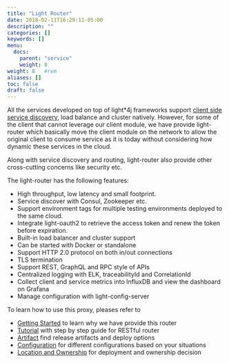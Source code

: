 ```yaml
---
title: "Light Router"
date: 2018-02-11T16:29:11-05:00
description: ""
categories: []
keywords: []
menu:
  docs:
    parent: "service"
    weight: 8
weight: 8	#rem
aliases: []
toc: false
draft: false
---
```


All the services developed on top of light*4j frameworks support [client side service discovery](http://microservices.io/patterns/client-side-discovery.html), 
load balance and cluster natively. However, for some of the client that cannot leverage our client
module, we have provide light-router which basically move the client module on the network to allow
the original client to consume service as it is today without considering how dynamic these services
in the cloud. 

Along with service discovery and routing, light-router also provide other cross-cutting concerns
like security etc.

The light-router has the following features:

* High throughput, low latency and small footprint. 
* Service discover with Consul, Zookeeper etc.
* Support environment tags for multiple testing environments deployed to the same cloud.  
* Integrate light-oauth2 to retrieve the access token and renew the token before expiration.
* Built-in load balancer and cluster support
* Can be started with Docker or standalone
* Support HTTP 2.0 protocol on both in/out connections
* TLS termination
* Support REST, GraphQL and RPC style of APIs
* Centralized logging with ELK, traceabilityId and CorrelationId
* Collect client and service metrics into InfluxDB and view the dashboard on Grafana
* Manage configuration with light-config-server

To learn how to use this proxy, pleases refer to 

* [Getting Started][] to learn why we have provide this router
* [Tutorial][] with step by step guide for RESTful router
* [Artifact][] find release artifacts and deploy options
* [Configuration][] for different configurations based on your situations
* [Location and Ownership] for deployment and ownership decision

  
[Getting Started]: /getting-started/light-router/
[Tutorial]: /tutorial/router/
[Configuration]: /service/router/configuration/
[Artifact]: /service/router/artifact/
[Location and Ownership]: /service/router/location-ownership/
